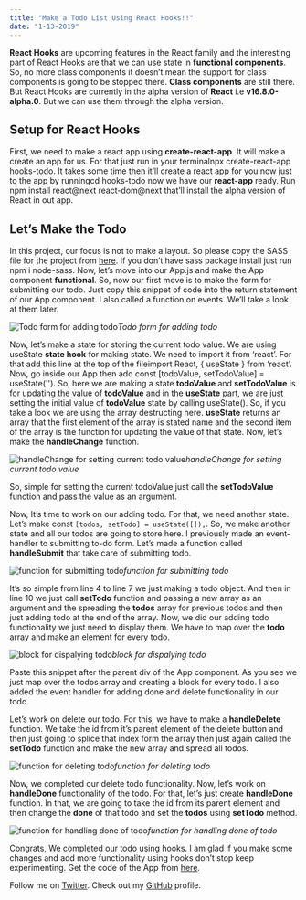 ```yaml
---
title: "Make a Todo List Using React Hooks!!"
date: "1-13-2019"
---
```


**React Hooks** are upcoming features in the React family and the interesting part of React Hooks are that we can use state in **functional components**.
So, no more class components it doesn’t mean the support for class components is going to be stopped there. **Class components** are still there.
But React Hooks are currently in the alpha version of **React** i.e **v16.8.0-alpha.0**. But we can use them through the alpha version.

## Setup for React Hooks

First, we need to make a react app using **create-react-app**. It will make a create an app for us. For that just run in your terminalnpx create-react-app hooks-todo. It takes some time then it’ll create a react app for you now just to the app by runningcd hooks-todo now we have our **react-app** ready. Run npm install react@next react-dom@next that’ll install the alpha version of React in out app.

## Let’s Make the Todo

In this project, our focus is not to make a layout. So please copy the SASS file for the project from [here](https://gist.github.com/praveen-me/6da4e55421e61adeb91b6d9103814a7f). If you don’t have sass package install just run npm i node-sass. 
Now, let’s move into our App.js and make the App component **functional**. So, now our first move is to make the form for submitting our todo. Just copy this snippet of code into the return statement of our App component. I also called a function on events. We’ll take a look at them later.

![Todo form for adding todo](https://cdn-images-1.medium.com/max/3112/1*gjDdZHOgAXZ_TPoK-PJ_zg.png)*Todo form for adding todo*

Now, let’s make a state for storing the current todo value. We are using useState **state hook** for making state. We need to import it from ‘react’.
For that add this line at the top of the fileimport React, { useState } from ‘react’. Now, go inside our App then add const [todoValue, setTodoValue] = useState(''). So, here we are making a state **todoValue** and **setTodoValue** is for updating the value of **todoValue** and in the **useState** part, we are just setting the initial value of **todoValue** state by calling useState(). So, if you take a look we are using the array destructing here. **useState** returns an array that the first element of the array is stated name and the second item of the array is the function for updating the value of that state.
Now, let’s make the **handleChange** function.

![handleChange for setting current todo value](https://cdn-images-1.medium.com/max/2840/1*H3FQO1MWyEd7miYraXgJ9Q.png)*handleChange for setting current todo value*

So, simple for setting the current todoValue just call the **setTodoValue** function and pass the value as an argument.

Now, It’s time to work on our adding todo.
For that, we need another state. Let’s make const `[todos, setTodo] = useState([]);`. So, we make another state and all our todos are going to store here. I previously made an event-handler to submitting to-do form. Let’s made a function called **handleSubmit** that take care of submitting todo.

![function for submitting todo](https://cdn-images-1.medium.com/max/2840/1*0i8X3wwmpbYUV3c0lmcgzQ.png)*function for submitting todo*

It’s so simple from line 4 to line 7 we just making a todo object. And then in line 10 we just call **setTodo** function and passing a new array as an argument and the spreading the **todos** array for previous todos and then just adding todo at the end of the array. Now, we did our adding todo functionality we just need to display them. 
We have to map over the **todo** array and make an element for every todo.

![block for dispalying todo](https://cdn-images-1.medium.com/max/3416/1*V9rjJhWJzR1LqhbkohU-IA.png)*block for dispalying todo*

Paste this snippet after the parent div of the App component. As you see we just map over the todos array and creating a block for every todo. I also added the event handler for adding done and delete functionality in our todo.

Let’s work on delete our todo.
For this, we have to make a **handleDelete** function. We take the id from it’s parent element of the delete button and then just going to splice that index form the array then just again called the **setTodo** function and make the new array and spread all todos.

![function for deleting todo](https://cdn-images-1.medium.com/max/2840/1*MbEox6RvBCE1M1kF5H761w.png)*function for deleting todo*

Now, we completed our delete todo functionality.
Now, let’s work on **handleDone** functionality of the todo. For that, let’s just create **handleDone** function. In that, we are going to take the id from its parent element and then change the **done** of that todo and set the **todos** using **setTodo** method.

![function for handling done of todo](https://cdn-images-1.medium.com/max/2840/1*saUQtUiFFCWcBpC7wLrN4w.png)*function for handling done of todo*

Congrats, We completed our todo using hooks. I am glad if you make some changes and add more functionality using hooks don’t stop keep experimenting. Get the code of the App from [here](https://gist.github.com/praveen-me/74d58161e1c863b6310d04e81e204c10).

Follow me on [Twitter](https://twitter.com/am_pra_veen).
Check out my [GitHub](https://github.com/praveen-me) profile.
